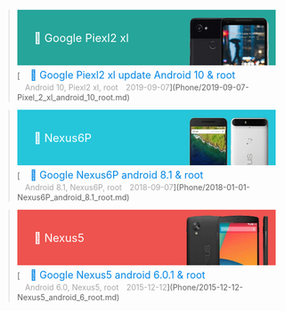 <!-- 3 -->
> <div style="position:relative;"><a href="2019-09-07-Pixel_2_xl_android_10_root/"><img src="/imgs/banner/2019-09-07-piexl2_xl_android_10_root.jpg" width="500" height="100"></a><br><div style="position:absolute; z-index:2; left:10px; top:35px"><font style="font-size: 20px;font-weight: 400;margin: 0;color: #ffffff;">　📱 Google Piexl2 xl</font></div></div>[<font style="font-size: 18px;font-weight: 400;margin: 0;color: #0086e3;">　📱 Google Piexl2 xl update Android 10 & root</font><br><font style="margin: 4px 0 5px 0;color: #a8a8a8;position: relative;">　Android 10, Piexl2 xl, root　2019-09-07</font>](Phone/2019-09-07-Pixel_2_xl_android_10_root.md)

<!-- 2 -->
> <div style="position:relative;"><a href="2018-01-01-Nexus6P_android_8.1_root/"><img src="/imgs/banner/2018-01-01-Nexus6P_android_8.1_root.jpg" width="500" height="100"></a><br><div style="position:absolute; z-index:2; left:10px; top:35px"><font style="font-size: 20px;font-weight: 400;margin: 0;color: #ffffff;">　📱 Nexus6P </font></div></div>[<font style="font-size: 18px;font-weight: 400;margin: 0;color: #0086e3;">　📱 Google Nexus6P android 8.1 & root</font><br><font style="margin: 4px 0 5px 0;color: #a8a8a8;position: relative;">　Android 8.1, Nexus6P, root　2018-09-07</font>](Phone/2018-01-01-Nexus6P_android_8.1_root.md)

<!-- 1 -->
> <div style="position:relative;"><a href="2015-12-12-Nexus5_android_6_root/"><img src="/imgs/banner/2015-12-12-Nexus5_android_6_root.jpg" width="500" height="100"></a><br><div style="position:absolute; z-index:2; left:10px; top:35px"><font style="font-size: 20px;font-weight: 400;margin: 0;color: #ffffff;">　📱 Nexus5 </font></div></div>[<font style="font-size: 18px;font-weight: 400;margin: 0;color: #0086e3;">　📱 Google Nexus5 android 6.0.1 & root</font><br><font style="margin: 4px 0 5px 0;color: #a8a8a8;position: relative;">　Android 6.0, Nexus5, root　2015-12-12</font>](Phone/2015-12-12-Nexus5_android_6_root.md)

